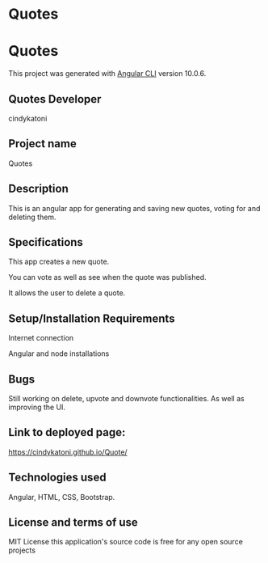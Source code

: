 # Quotes
# Quotes

This project was generated with [Angular CLI](https://github.com/angular/angular-cli) version 10.0.6.

## Quotes Developer
cindykatoni

## Project name
Quotes

## Description
This is an angular app for generating and saving new quotes, voting for  and deleting them.

## Specifications
This app creates a new quote.

You can vote as well as see when the quote was published.

It allows the user to delete a quote.

## Setup/Installation Requirements
Internet connection

Angular and node installations

## Bugs
Still working on delete, upvote and downvote functionalities. As well as improving the UI.

## Link to deployed page:
<https://cindykatoni.github.io/Quote/>

## Technologies used
Angular, HTML, CSS, Bootstrap.

## License and terms of use
MIT License this application's source code is free for any open source projects


